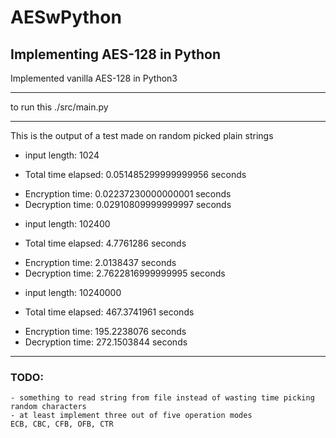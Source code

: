 # AESwPython
## Implementing AES-128 in Python

Implemented vanilla AES-128 in Python3
***

to run this ./src/main.py

***
This is the output of a test made on random picked plain strings

- input length:  1024
* Total time elapsed:  0.051485299999999956  seconds
+ Encryption time:  0.02237230000000001  seconds
+ Decryption time:  0.02910809999999997  seconds
- input length:  102400
* Total time elapsed:  4.7761286  seconds
+ Encryption time:  2.0138437  seconds
+ Decryption time:  2.7622816999999995  seconds
- input length:  10240000
* Total time elapsed:  467.3741961  seconds
+ Encryption time:  195.2238076  seconds
+ Decryption time:  272.1503844  seconds

***

### TODO:

	- something to read string from file instead of wasting time picking random characters
	- at least implement three out of five operation modes
    ECB, CBC, CFB, OFB, CTR

